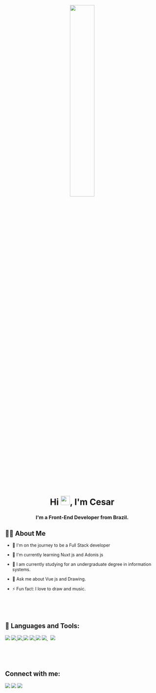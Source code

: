 
<div style="diplay: flex; justify-content:center; text-align: center;">
<img style="" width="40%" height="auto" src="https://media0.giphy.com/media/LmNwrBhejkK9EFP504/200.gif"/>

</div>

<h1 align="center">Hi <img src="https://raw.githubusercontent.com/MartinHeinz/MartinHeinz/master/wave.gif" width="30px">, I'm Cesar</h1>
<h3 align="center">I'm a Front-End Developer from Brazil.</h3>


## 🙋‍♂️ About Me

- 🌱 I'm on the journey to be a Full Stack developer 
  
- 🌱 I'm currently learning Nuxt js and Adonis js 
  
- 👯 I am currently studying for an undergraduate degree in information systems.
  
- 💬 Ask me about Vue js and Drawing.

- ⚡ Fun fact: I love to draw and music.


<br/><br/><br/>

## 🚀 Languages and Tools:
<p align="left"> 
    <a href="https://v3.vuejs.org/" target="_blank"> <img src="https://img.icons8.com/color/50/000000/vue-js.png"/></a>
    <a href="https://reactjs.org/" target="_blank"> <img src="https://img.icons8.com/bubbles/50/000000/react.png"/> </a>
    <a href="https://developer.mozilla.org/en-US/docs/Web/JavaScript" target="_blank"> <img src="https://img.icons8.com/dusk/50/000000/javascript.png"/> </a> 
    <a href="https://www.w3.org/html/" target="_blank"> <img src="https://img.icons8.com/dusk/50/000000/html-5.png"/></a> 
    <a href="https://www.w3schools.com/css/" target="_blank"> <img src="https://img.icons8.com/dusk/50/000000/css3.png"/> </a> 
    <a href="https://www.python.org" target="_blank"> <img src="https://img.icons8.com/dusk/50/000000/python.png"/></a> 
    <a style="padding-right:8px;" href="https://nodejs.org" target="_blank"> <img src="https://img.icons8.com/color/70/000000/nodejs.png"/> </a>
    <a href="https://git-scm.com/" target="_blank"> <img src="https://img.icons8.com/color/50/000000/git.png"/> </a> 
</p>

<br/><br/><br/>
## Connect with me:
<p align="left">

<a href = "https://www.linkedin.com/in/cezzmartins"><img src="https://img.icons8.com/fluent/48/000000/linkedin.png"/></a>
<a href = "https://twitter.com/MartinsCezz"><img src="https://img.icons8.com/fluent/48/000000/twitter.png"/></a>
<a href = "https://www.instagram.com/cesarmartinsg/"><img src="https://img.icons8.com/fluent/48/000000/instagram-new.png"/></a>

</p>

